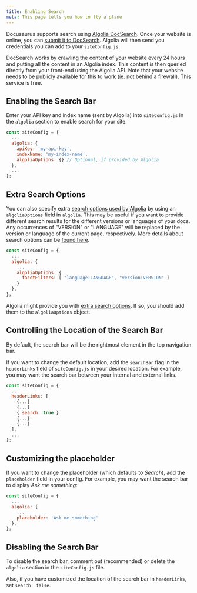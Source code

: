 ```yaml
---
title: Enabling Search
meta: This page tells you how to fly a plane
---
```


Docusaurus supports search using [Algolia DocSearch](https://community.algolia.com/docsearch/). Once your website is online, you can [submit it to DocSearch](https://community.algolia.com/docsearch/). Algolia will then send you credentials you can add to your `siteConfig.js`.

DocSearch works by crawling the content of your website every 24 hours and putting all the content in an Algolia index. This content is then queried directly from your front-end using the Algolia API. Note that your website needs to be publicly available for this to work (ie. not behind a firewall). This service is free.

## Enabling the Search Bar

Enter your API key and index name (sent by Algolia) into `siteConfig.js` in the `algolia` section to enable search for your site.

```js
const siteConfig = {
  ...
  algolia: {
    apiKey: 'my-api-key',
    indexName: 'my-index-name',
    algoliaOptions: {} // Optional, if provided by Algolia
  },
  ...
};
```

## Extra Search Options

You can also specify extra [search options used by Algolia](https://community.algolia.com/docsearch/documentation/) by using an `algoliaOptions` field in `algolia`. This may be useful if you want to provide different search results for the different versions or languages of your docs. Any occurrences of "VERSION" or "LANGUAGE" will be replaced by the version or language of the current page, respectively. More details about search options can be [found here](https://www.algolia.com/doc/api-reference/api-parameters/#overview).

```js
const siteConfig = {
  ...
  algolia: {
    ...
    algoliaOptions: {
      facetFilters: [ "language:LANGUAGE", "version:VERSION" ]
    }
  },
};
```

Algolia might provide you with [extra search options](https://community.algolia.com/docsearch/documentation/). If so, you should add them to the `algoliaOptions` object.

## Controlling the Location of the Search Bar

By default, the search bar will be the rightmost element in the top navigation bar.

If you want to change the default location, add the `searchBar` flag in the `headerLinks` field of `siteConfig.js` in your desired location. For example, you may want the search bar between your internal and external links.

```js
const siteConfig = {
  ...
  headerLinks: [
    {...}
    {...}
    { search: true }
    {...}
    {...}
  ],
  ...
};
```

## Customizing the placeholder

If you want to change the placeholder (which defaults to *Search*), add the `placeholder` field in your config. For example, you may want the search bar to display *Ask me something*:

```js
const siteConfig = {
  ...
  algolia: {
    ...
    placeholder: 'Ask me something'
  },
};
```

## Disabling the Search Bar

To disable the search bar, comment out (recommended) or delete the `algolia` section in the `siteConfig.js` file.

Also, if you have customized the location of the search bar in `headerLinks`, set `search: false`.
